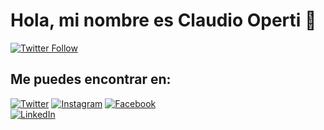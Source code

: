 # Hola, mi nombre es Claudio Operti 👋


[![Twitter Follow](https://img.shields.io/twitter/follow/OpertiClaudio?style=social)](https://twitter.com/OpertiClaudio)

## Me puedes encontrar en:

[![Twitter](https://img.shields.io/badge/Twitter-@OpertiClaudio-1DA1F2?style=for-the-badge&logo=twitter&logoColor=white&labelColor=101010)](https://twitter.com/OpertiClaudio)
[![Instagram](https://img.shields.io/badge/Instagram-@claudiooperti-E4405F?style=for-the-badge&logo=instagram&logoColor=white&labelColor=101010)](https://instagram.com/claudiooperti)
[![Facebook](https://img.shields.io/badge/Facebook-@claudioperti-1877F2?style=for-the-badge&logo=facebook&logoColor=white&labelColor=101010)](https://facebook.com/claudio.operti)
</br>
[![LinkedIn](https://img.shields.io/badge/LinkedIn-Brais_Moure-0077B5?style=for-the-badge&logo=linkedin&logoColor=white&labelColor=101010)](https://www.linkedin.com/in/claudio-daniel-operti)

<!--
**Momboz12/momboz12** is a ✨ _special_ ✨ repository because its `README.md` (this file) appears on your GitHub profile.

Here are some ideas to get you started:

- 🔭 I’m currently working on ...
- 🌱 I’m currently learning ...
- 👯 I’m looking to collaborate on ...
- 🤔 I’m looking for help with ...
- 💬 Ask me about ...
- 📫 How to reach me: ...
- 😄 Pronouns: ...
- ⚡ Fun fact: ...
-->
